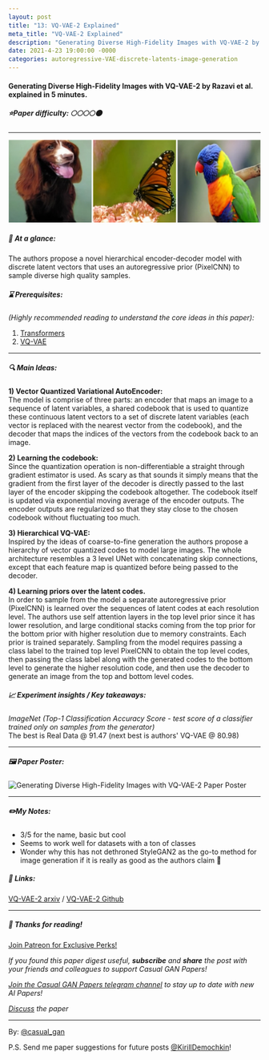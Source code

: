 ```yaml
---
layout: post
title: "13: VQ-VAE-2 Explained"
meta_title: "VQ-VAE-2 Explained"
description: "Generating Diverse High-Fidelity Images with VQ-VAE-2 by Razavi et al. explained in 5 minutes."
date: 2021-4-23 19:00:00 -0000
categories: autoregressive-VAE-discrete-latents-image-generation
---
```


#### Generating Diverse High-Fidelity Images with VQ-VAE-2 by Razavi et al. explained in 5 minutes.

##### ⭐️Paper difficulty: 🌕🌕🌕🌕🌑

***

![Generating Diverse High-Fidelity Images with VQ-VAE-2 Samples](/assets/images/vqvae2_teaser.png "VQ-VAE-2 Samples")

##### 🎯 At a glance:

The authors propose a novel hierarchical encoder-decoder model with discrete latent vectors that uses an autoregressive prior (PixelCNN) to sample diverse high quality samples.

##### ⌛️ Prerequisites:

*(Highly recommended reading to understand the core ideas in this paper):*  
1) [Transformers](https://arxiv.org/abs/1706.03762)  
2) [VQ-VAE](https://arxiv.org/abs/1711.00937)

***

##### 🔍 Main Ideas:

**1) Vector Quantized Variational AutoEncoder:**  
The model is comprise of three parts: an encoder that maps an image to a sequence of latent variables, a shared codebook that is used to quantize these continuous latent vectors to a set of discrete latent variables (each vector is replaced with the nearest vector from the codebook), and the decoder that maps the indices of the vectors from the codebook back to an image.

**2) Learning the codebook:**  
Since the quantization operation is non-differentiable a straight through gradient estimator is used. As scary as that sounds it simply means that the gradient from the first layer of the decoder is directly passed to the last layer of the encoder skipping the codebook altogether.
The codebook itself is updated via exponential moving average of the encoder outputs. The encoder outputs are regularized so that they stay close to the chosen codebook without fluctuating too much.

**3) Hierarchical VQ-VAE:**  
Inspired by the ideas of coarse-to-fine generation the authors propose a hierarchy of vector quantized codes to model large images. The whole architecture resembles a 3 level UNet with concatenating skip connections, except that each feature map is quantized before being passed to the decoder.

**4) Learning priors over the latent codes.**  
In order to sample from the model a separate autoregressive prior (PixelCNN) is learned over the sequences of latent codes at each resolution level. The authors use self attention layers in the top level prior since it has lower resolution, and large conditional stacks coming from the top prior for the bottom prior with higher resolution due to memory constraints. Each prior is trained separately. Sampling from the model requires passing a class label to the trained top level PixelCNN to obtain the top level codes, then passing the class label along with the generated codes to the bottom level to generate the higher resolution code, and then use the decoder to generate an image from the top and bottom level codes.

##### 📈 Experiment insights / Key takeaways:

_ImageNet (Top-1 Classification Accuracy Score - test score of a classifier trained only on samples from the generator)_  
The best is Real Data @ 91.47 (next best is authors' VQ-VAE @ 80.98)

***

##### 🖼️ Paper Poster:

![Generating Diverse High-Fidelity Images with VQ-VAE-2 Paper Poster](/assets/images/vqvae2.png "VQ-VAE-2 Paper Poster")

***

##### ✏️My Notes:

- 3/5 for the name, basic but cool
- Seems to work well for datasets with a ton of classes
- Wonder why this has not dethroned StyleGAN2 as the go-to method for image generation if it is really as good as the authors claim 🤔

##### 🔗 Links:
[VQ-VAE-2 arxiv](https://arxiv.org/abs/1906.00446) / [VQ-VAE-2 Github](https://github.com/rosinality/vq-vae-2-pytorch)

***

##### 👋 Thanks for reading!

<a href="https://www.patreon.com/bePatron?u=53448948" data-patreon-widget-type="become-patron-button">Join Patreon for Exclusive Perks!</a><script async src="https://c6.patreon.com/becomePatronButton.bundle.js"></script>

*If you found this paper digest useful, **subscribe** and **share** the post with your friends and colleagues to support Casual GAN Papers!*

*[Join the Casual GAN Papers telegram channel](https://t.me/joinchat/KeutnzlvetRkZGZi) to stay up to date with new AI Papers!*

*[Discuss](https://t.me/casual_gans_chat) the paper*

***

By: [@casual_gan](https://t.me/joinchat/KeutnzlvetRkZGZi)

P.S. Send me paper suggestions for future posts
[@KirillDemochkin](mailto:kdemochkin@gmail.com)!
